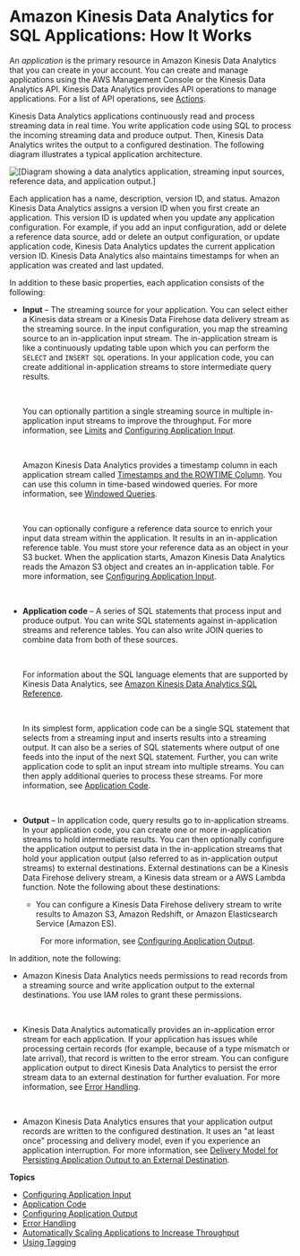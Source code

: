 # Amazon Kinesis Data Analytics for SQL Applications: How It Works<a name="how-it-works"></a>

An *application* is the primary resource in Amazon Kinesis Data Analytics that you can create in your account\. You can create and manage applications using the AWS Management Console or the Kinesis Data Analytics API\. Kinesis Data Analytics provides API operations to manage applications\. For a list of API operations, see [Actions](API_Operations.md)\. 

Kinesis Data Analytics applications continuously read and process streaming data in real time\. You write application code using SQL to process the incoming streaming data and produce output\. Then, Kinesis Data Analytics writes the output to a configured destination\. The following diagram illustrates a typical application architecture\.

![\[Diagram showing a data analytics application, streaming input sources, reference data, and application output.\]](http://docs.aws.amazon.com/kinesisanalytics/latest/dev/images/kinesis-app.png)

Each application has a name, description, version ID, and status\. Amazon Kinesis Data Analytics assigns a version ID when you first create an application\. This version ID is updated when you update any application configuration\. For example, if you add an input configuration, add or delete a reference data source, add or delete an output configuration, or update application code, Kinesis Data Analytics updates the current application version ID\. Kinesis Data Analytics also maintains timestamps for when an application was created and last updated\. 

In addition to these basic properties, each application consists of the following:
+ **Input** – The streaming source for your application\. You can select either a Kinesis data stream or a Kinesis Data Firehose data delivery stream as the streaming source\. In the input configuration, you map the streaming source to an in\-application input stream\. The in\-application stream is like a continuously updating table upon which you can perform the `SELECT` and `INSERT SQL` operations\. In your application code, you can create additional in\-application streams to store intermediate query results\. 

   

  You can optionally partition a single streaming source in multiple in\-application input streams to improve the throughput\. For more information, see [Limits](limits.md) and [Configuring Application Input](how-it-works-input.md)\.

   

  Amazon Kinesis Data Analytics provides a timestamp column in each application stream called [Timestamps and the ROWTIME Column](timestamps-rowtime-concepts.md)\. You can use this column in time\-based windowed queries\. For more information, see [Windowed Queries](windowed-sql.md)\. 

   

  You can optionally configure a reference data source to enrich your input data stream within the application\. It results in an in\-application reference table\. You must store your reference data as an object in your S3 bucket\. When the application starts, Amazon Kinesis Data Analytics reads the Amazon S3 object and creates an in\-application table\. For more information, see [Configuring Application Input](how-it-works-input.md)\.

   
+ **Application code** – A series of SQL statements that process input and produce output\. You can write SQL statements against in\-application streams and reference tables\. You can also write JOIN queries to combine data from both of these sources\. 

   

  For information about the SQL language elements that are supported by Kinesis Data Analytics, see [Amazon Kinesis Data Analytics SQL Reference](https://docs.aws.amazon.com/kinesisanalytics/latest/sqlref/analytics-sql-reference.html)\.

   

  In its simplest form, application code can be a single SQL statement that selects from a streaming input and inserts results into a streaming output\. It can also be a series of SQL statements where output of one feeds into the input of the next SQL statement\. Further, you can write application code to split an input stream into multiple streams\. You can then apply additional queries to process these streams\. For more information, see [Application Code](how-it-works-app-code.md)\.

   
+ **Output** – In application code, query results go to in\-application streams\. In your application code, you can create one or more in\-application streams to hold intermediate results\. You can then optionally configure the application output to persist data in the in\-application streams that hold your application output \(also referred to as in\-application output streams\) to external destinations\. External destinations can be a Kinesis Data Firehose delivery stream, a Kinesis data stream or a AWS Lambda function\. Note the following about these destinations:
  + You can configure a Kinesis Data Firehose delivery stream to write results to Amazon S3, Amazon Redshift, or Amazon Elasticsearch Service \(Amazon ES\)\.

     
  For more information, see [Configuring Application Output](how-it-works-output.md)\.

In addition, note the following:
+ Amazon Kinesis Data Analytics needs permissions to read records from a streaming source and write application output to the external destinations\. You use IAM roles to grant these permissions\.

   
+ Kinesis Data Analytics automatically provides an in\-application error stream for each application\. If your application has issues while processing certain records \(for example, because of a type mismatch or late arrival\), that record is written to the error stream\. You can configure application output to direct Kinesis Data Analytics to persist the error stream data to an external destination for further evaluation\. For more information, see [Error Handling](error-handling.md)\. 

   
+ Amazon Kinesis Data Analytics ensures that your application output records are written to the configured destination\. It uses an "at least once" processing and delivery model, even if you experience an application interruption\. For more information, see [Delivery Model for Persisting Application Output to an External Destination](failover-checkpoint.md)\.

**Topics**
+ [Configuring Application Input](how-it-works-input.md)
+ [Application Code](how-it-works-app-code.md)
+ [Configuring Application Output](how-it-works-output.md)
+ [Error Handling](error-handling.md)
+ [Automatically Scaling Applications to Increase Throughput](how-it-works-autoscaling.md)
+ [Using Tagging](how-tagging.md)
